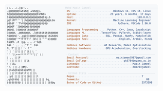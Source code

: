 <picture>
  <source srcset="https://raw.githubusercontent.com/mmazinjameel/mmazinjameel/main/dark_mode.svg?v=1747894554" media="(prefers-color-scheme: dark)">
  <img src="https://raw.githubusercontent.com/mmazinjameel/mmazinjameel/main/light_mode.svg?v=1747894554">
</picture>
